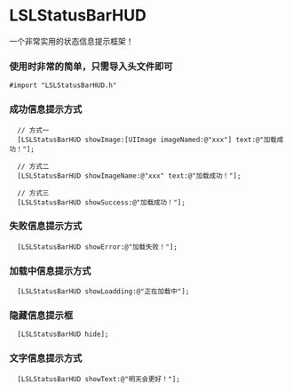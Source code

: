 # LSLStatusBarHUD
一个非常实用的状态信息提示框架！

### 使用时非常的简单，只需导入头文件即可
```objc
#import "LSLStatusBarHUD.h"
```
### 成功信息提示方式

```objc
  // 方式一
  [LSLStatusBarHUD showImage:[UIImage imageNamed:@"xxx"] text:@"加载成功！"];
  
  // 方式二
  [LSLStatusBarHUD showImageName:@"xxx" text:@"加载成功！"];
  
  // 方式三
  [LSLStatusBarHUD showSuccess:@"加载成功！"];
```

### 失败信息提示方式

```objc
  [LSLStatusBarHUD showError:@"加载失败！"];
```

### 加载中信息提示方式
```objc
  [LSLStatusBarHUD showLoadding:@"正在加载中"];
```
### 隐藏信息提示框

```objc
  [LSLStatusBarHUD hide];
```

### 文字信息提示方式

```objc
  [LSLStatusBarHUD showText:@"明天会更好！"];
```
